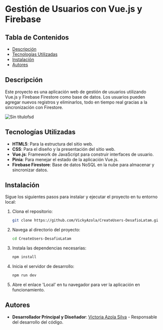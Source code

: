 # Gestión de Usuarios con Vue.js y Firebase

## Tabla de Contenidos

- [Descripción](#descripción)
- [Tecnologías Utilizadas](#tecnologías-utilizadas)
- [Instalación](#instalación)
- [Autores](#autores)

## Descripción

Este proyecto es una aplicación web de gestión de usuarios utilizando Vue.js y Firebase Firestore como base de datos. Los usuarios pueden agregar nuevos registros y eliminarlos, todo en tiempo real gracias a la sincronización con Firestore.

![Sin títulofsd](https://github.com/user-attachments/assets/60017db5-dd6a-4c6a-ae16-37eb711e293e)

## Tecnologías Utilizadas

- **HTML5**: Para la estructura del sitio web.
- **CSS**: Para el diseño y la presentación del sitio web.
- **Vue.js**: Framework de JavaScript para construir interfaces de usuario.
- **Pinia**: Para menejar el estado de la aplicación Vue.js.
- **Firebase Firestore**: Base de datos NoSQL en la nube para almacenar y sincronizar datos.

## Instalación

Sigue los siguientes pasos para instalar y ejecutar el proyecto en tu entorno local:

1. Clona el repositorio:

    ```bash
    git clone https://github.com/VickyAzola/CreateUsers-DesafioLatam.git
    ```

2. Navega al directorio del proyecto:

    ```bash
    cd CreateUsers-DesafioLatam
    ```

3. Instala las dependencias necesarias:

    ```bash
    npm install
    ```

4. Inicia el servidor de desarrollo:

    ```bash
    npm run dev
    ```

5. Abre el enlace 'Local' en tu navegador para ver la aplicación en funcionamiento.

## Autores

- **Desarrollador Principal y Diseñador**: [Victoria Azola Silva](https://github.com/VickyAzola) - Responsable del desarrollo del código.
